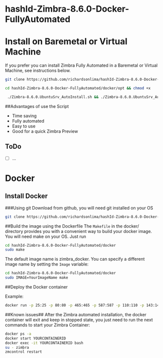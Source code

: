 # hashId-Zimbra-8.6.0-Docker-FullyAutomated

# Install on Baremetal or Virtual Machine
If you prefer you can install Zimbra Fully Automated in a Baremetal or Virtual Machine, see instructions below.

```bash
git clone https://github.com/richardsonlima/hashId-Zimbra-8.6.0-Docker-FullyAutomated.git
```

```bash
cd hashId-Zimbra-8.6.0-Docker-FullyAutomated/docker/opt && chmod +x
```

```bash
 ./Zimbra-8.6.0.UbuntuSrv_AutoInstall.sh && ./Zimbra-8.6.0.UbuntuSrv_AutoInstall.sh
```

##Advantages of use the Script
 * Time saving
 * Fully automated
 * Easy to use
 * Good for a quick Zimbra Preview

 ## ToDo
 - [ ] ...

# Docker
## Install Docker

###Using git
Download from github, you will need git installed on your OS

```bash
git clone https://github.com/richardsonlima/hashId-Zimbra-8.6.0-Docker-FullyAutomated.git
```

##Build the image using the Dockerfile
The `Makefile` in the docker/ directory provides you with a convenient way to build your docker image. You will need make on your OS. Just run

```bash
cd hashId-Zimbra-8.6.0-Docker-FullyAutomated/docker
sudo make
```

The default image name is zimbra_docker. You can specify a different image name by setting the `Image` variable:

```bash
cd hashId-Zimbra-8.6.0-Docker-FullyAutomated/docker
sudo IMAGE=YourImageName make
```

##Deploy the Docker container

Example:
```bash
docker run -p 25:25 -p 80:80 -p 465:465 -p 587:587 -p 110:110 -p 143:143 -p 993:993 -p 995:995 -p 443:443 -p 8080:8080 -p 8443:8443 -p 7071:7071 -p 9071:9071 -h zimbra-docker.zimbra.io --dns 127.0.0.1 --dns 8.8.8.8 -i -t -e PASSWORD=Zimbra2016 hashId-Zimbra-8.6.0-Docker-FullyAutomated
```

##Known issues##
After the Zimbra automated installation, the docker container will exit and keep in stopped state, you just need to run the next commands to start your Zimbra Container:

```bash
docker ps -a
docker start YOURCONTAINERID
docker exec -it YOURCONTAINERID bash
su - zimbra
zmcontrol restart
```
